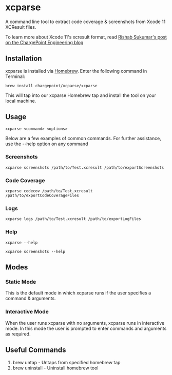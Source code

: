 # xcparse

A command line tool to extract code coverage & screenshots from Xcode 11 XCResult files.

To learn more about Xcode 11's xcresult format, read [Rishab Sukumar's post on the ChargePoint Engineering blog](https://www.chargepoint.com/engineering/xcparse/)

## Installation 

xcparse is installed via [Homebrew](https://brew.sh). Enter the following command in Terminal:

```
brew install chargepoint/xcparse/xcparse
```
This will tap into our xcparse Homebrew tap and install the tool on your local machine.

## Usage

```
xcparse <command> <options>
```

Below are a few examples of common commands. For further assistance, use the --help option on any command

### Screenshots

```
xcparse screenshots /path/to/Test.xcresult /path/to/exportScreenshots
```

### Code Coverage

```
xcparse codecov /path/to/Test.xcresult /path/to/exportCodeCoverageFiles
```

### Logs

```
xcparse logs /path/to/Test.xcresult /path/to/exportLogFiles
```

### Help

```
xcparse --help

xcparse screenshots --help
```

## Modes

### Static Mode
This is the default mode in which xcparse runs if the user specifies a command & arguments.

### Interactive Mode
When the user runs xcparse with no arguments, xcparse runs in interactive mode. In this mode the user is prompted to enter commands and arguments as required.

## Useful Commands

1. brew untap - Untaps from specified homebrew tap
2. brew uninstall - Uninstall homebrew tool
